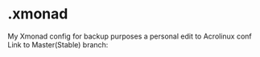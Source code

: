 # .xmonad
<p>
My Xmonad config for backup purposes a personal edit to Acrolinux conf
Link to Master(Stable) branch:
</p>
